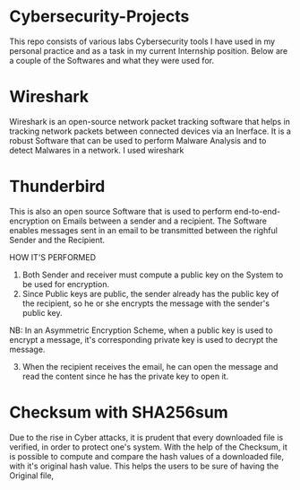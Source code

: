 # Cybersecurity-Projects

This repo consists of various labs Cybersecurity tools I have used in my personal practice and as a task in my current Internship position.
Below are a couple of the Softwares and what they were used for.

# Wireshark
Wireshark is an open-source network packet tracking software that helps in tracking network packets between connected devices via an Inerface.
It is a robust Software that can be used to perform Malware Analysis and to detect Malwares in a network.
I used wireshark 

# Thunderbird 
This is also an open source Software that is used to perform end-to-end-encryption on Emails between a sender and a recipient.
The Software enables messages sent in an email to be transmitted between the righful Sender and the Recipient.

HOW IT'S PERFORMED
1. Both Sender and receiver must compute a public key on the System to be used for encryption.
2. Since Public keys are public, the sender already has the public key of the recipient, so he or she encrypts the message with the sender's public key.

NB: In an Asymmetric Encryption Scheme, when a public key is used to encrypt a message, it's corresponding private key is used to decrypt the message.

3. When the recipient receives the email, he can open the message and read the content since he has the private key to open it.

# Checksum with SHA256sum
Due to the rise in Cyber attacks, it is prudent that every downloaded file is verified, in order to protect one's system.
With the help of the Checksum, it is possible to compute and compare the hash values of a downloaded file, with it's original hash value. 
This helps the users to be sure of having the Original file,
